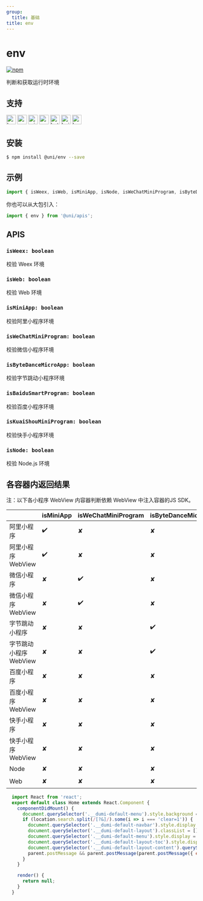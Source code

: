 ```yaml
---
group:
  title: 基础
title: env
---
```


# env
[![npm](https://img.shields.io/npm/v/@uni/env.svg)](https://www.npmjs.com/package/@uni/env)

判断和获取运行时环境

## 支持
<img alt="browser" src="https://gw.alicdn.com/tfs/TB1uYFobGSs3KVjSZPiXXcsiVXa-200-200.svg" width="25px" height="25px" title="h5" /> <img alt="weex" src="https://gw.alicdn.com/tfs/TB1jM0ebMaH3KVjSZFjXXcFWpXa-200-200.svg" width="25px" height="25px" /> <img alt="miniApp" src="https://gw.alicdn.com/tfs/TB1bBpmbRCw3KVjSZFuXXcAOpXa-200-200.svg" width="25px" height="25px" title="阿里小程序" /> <img alt="wechatMiniprogram" src="https://img.alicdn.com/tfs/TB1slcYdxv1gK0jSZFFXXb0sXXa-200-200.svg" width="25px" height="25px" title="微信小程序"> <img alt="bytedanceMicroApp" src="https://gw.alicdn.com/tfs/TB1jFtVzO_1gK0jSZFqXXcpaXXa-200-200.svg" width="25px" height="25px" title="字节跳动小程序"> <img alt="baiduSmartProgram" src="https://img.alicdn.com/imgextra/i4/O1CN01jngdBb24yGv2Fu34G_!!6000000007459-2-tps-200-200.png" width="25px" height="25px" title="百度小程序"> <img alt="kuaiShouMiniProgram" src="https://gw.alicdn.com/imgextra/i4/O1CN01kzmJMM24jcFEzp5Wv_!!6000000007427-2-tps-200-200.png" width="25px" height="25px" title="快手小程序">

## 安装
```bash
$ npm install @uni/env --save
```

## 示例
```javascript
import { isWeex, isWeb, isMiniApp, isNode, isWeChatMiniProgram, isByteDanceMicroApp, isBaiduSmartProgram, isKuaiShouMiniProgram } from '@uni/env';

```
你也可以从大包引入：

```js
import { env } from '@uni/apis';
```

## APIS
### `isWeex: boolean`
校验 Weex 环境

### `isWeb: boolean`
校验 Web 环境

### `isMiniApp: boolean`
校验阿里小程序环境

### `isWeChatMiniProgram: boolean`
校验微信小程序环境

### `isByteDanceMicroApp: boolean`
校验字节跳动小程序环境

### `isBaiduSmartProgram: boolean`
校验百度小程序环境

### `isKuaiShouMiniProgram: boolean`
校验快手小程序环境

### `isNode: boolean`
校验 Node.js 环境

## 各容器内返回结果

注：以下各小程序 WebView 内容器判断依赖 WebView 中注入容器的JS SDK。

|                     | isMiniApp | isWeChatMiniProgram | isByteDanceMicroApp | isBaiduSmartProgram | isKuaiShouMiniProgram | isWeb | isWeex | isNode |
| ------------------- | --------- | ------------------- | ------------------  | ------------------- | --------------------- | ------ | ----- | ------ |
| 阿里小程序            | ✔️         | ✘                   | ✘                   | ✘                   | ✘                     | ✘      | ✘     | ✘    |
| 阿里小程序 WebView    | ✔️         | ✘                   | ✘                   | ✘                   | ✘                     | ✔️      | ✘     | ✘   |
| 微信小程序            | ✘         | ✔️                   | ✘                   | ✘                   | ✘                     | ✘      | ✘     | ✘   |
| 微信小程序 WebView    | ✘         | ✔️                   | ✘                   | ✘                   | ✘                     | ✔️      | ✘     | ✘   |
| 字节跳动小程序         | ✘         | ✘                   | ✔️                   | ✘                   | ✘                     | ✘      | ✘     | ✘   |
| 字节跳动小程序 WebView | ✘         | ✘                   | ✔️                   | ✘                   | ✘                     | ✔️      | ✘     | ✘   |
| 百度小程序            | ✘         | ✘                    | ✘                   | ✔️                  | ✘                     | ✘      | ✘     | ✘   |
| 百度小程序 WebView    | ✘         | ✘                   | ✘                   | ✔️                   | ✘                     | ✔️      | ✘     | ✘   |
| 快手小程序            | ✘         | ✘                    | ✘                   | ✘                  | ✔️                     | ✘      | ✘     | ✘   |
| 快手小程序 WebView    | ✘         | ✘                   | ✘                   | ✘                   | ✔️                     | ✔️      | ✘     | ✘   |
| Node                 | ✘         | ✘                   | ✘                   | ✘                  | ✘                      | ✘      | ✘     | ✔️   |
| Web                  | ✘         | ✘                   | ✘                   | ✘                  | ✘                      | ✔️      | ✘     | ✘   |





```jsx | inline
  import React from 'react';
  export default class Home extends React.Component {
    componentDidMount() {
      document.querySelector('.__dumi-default-menu').style.background = '#fff';
      if (location.search.split(/[?&]/).some(i => i === 'clear=1')) {
        document.querySelector('.__dumi-default-navbar').style.display = 'none';
        document.querySelector('.__dumi-default-layout').classList = [];
        document.querySelector('.__dumi-default-menu').style.display = 'none';
        document.querySelector('.__dumi-default-layout-toc').style.display = 'none';
        document.querySelector('.__dumi-default-layout-content').querySelector('.markdown').querySelector('h1').style.marginTop = 0;
        parent.postMessage && parent.postMessage(parent.postMessage({ event: 'syncIframeHeight', height: document.querySelector('.__dumi-default-layout-content').offsetHeight }, '*'));
      }
    }

    render() {
      return null;
    }
  }
```
